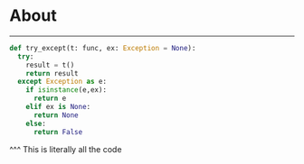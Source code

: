 # About
---

```py
def try_except(t: func, ex: Exception = None):
  try:
    result = t()
    return result
  except Exception as e:
    if isinstance(e,ex):
      return e
    elif ex is None:
      return None
    else:
      return False
```

^^^ This is literally all the code